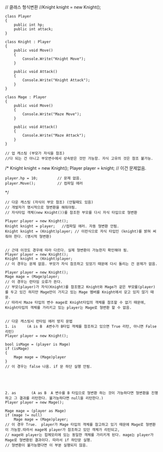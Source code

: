 // 클래스 형식변환
//Knight knight = new Knight();

    class Player
    {
        public int hp;
        public int attack;
    }

    class Knight : Player
    {
        public void Move()
        {
            Console.Write("Knight Move");
        }

        public void Attack()
        {
            Console.Write("Knight Attack");
        }
    }

    class Mage : Player
    {
        public void Move()
        {
            Console.Write("Maze Move");
        }

        public void Attack()
        {
            Console.Write("Maze Attack");
        }
    }
    
    // 업 캐스팅 (부모가 자식을 참조)
    //다 되는 건 아니고 부모변수에서 상속받은 것만 가능함. 자식 고유의 것은 참조 불가능.
    
/*
    Knight knight = new Knight();
    Player player = knight;     // 이건 문제없음.

    player.hp = 10;         // 문제 없음.
    player.Move();          // 컴파일 에러
*/
    
    
    
    // 다운 캐스팅 (자식이 부모 참조) (안될때도 있음)
    // 개발자가 명시적으로 형변환을 해줘야됨.
    // 자식타입 객체(new Knight())를 참조한 부모를 다시 자식 타입으로 형변환
    
    Player player = new Knight();
    Knight knight = player;   //컴파일 에러. 자동 형변환 안됨.
    Knight knight = (Knight)player; // 이런식으로 자식 타입인 (knight)를 밝혀 써줘야 한다. (명시적 형변환)
    
    
    // 근데 이것도 경우에 따라 다르다. 실제 형변환이 가능한지 확인해야 됨.
    Player player = new Knight();
    Knight knight = (Knight)player;
    // 이 경우는 문제 없음. 부모가 자식 참조하고 있었기 때문에 다시 돌리는 건 문제가 없음.
    
    Player player = new Knight();
    Mage mage = (Mage)player;
    // 이 경우는 런타임 오류가 뜬다. 
    // 부모(player)가 자식(Knight)를 참조했고 Knight와 Mage가 같은 부모를(player)를 두고 있긴 하지만 Mage만이 가지고 있는 Mage 멤버를 Knight에서 갖고 있지 않기 때문.
    // 따라서 Maze 타입의 변수 mage로 Knight타입의 객체를 참조할 수 없기 때문에, Knight타입의 객체를 가리키고 있는 player는 Mage로 형변환 할 수 없음.


    // 다운 캐스팅시 런타임 에러 방지 문법
    1. is     (A is B  A변수가 B타입 객체를 참조하고 있으면 True 리턴, 아니면 False 리턴)
    Player player = new Knight();
    
    bool isMage = (player is Mage)
    if (isMage)
    {
        Mage mage = (Mage)player
    }
    // 이 경우는 false 나옴. if 문 하단 실행 안됨.
    
    
    
    
    
    2. as       (A as B  A 변수를 B 타입으로 형변환 하는 것이 가능하다면 형변환을 진행하고 그 결과를 리턴한다. 불가능하다면 null을 리턴한다.)
    Player player = new Mage();
    
    Mage mage = (player as Mage)
    if (mage != null)
        Mage mage = (Mage)player;
    // 이 경우 True.  player가 Mage 타입의 객체를 참고하고 있기 때문에 Mage로 형변환이 가능함.따라서 mage에 player가 참조하고 있던 객체가 리턴되고, 
    // mage와 player는 힙메모리에 있는 동일한 객체를 가리키게 된다. mage는 player가 Mage로 형변환된 결과이다. 따라서 if 하단문 실행.
    // 형변환이 불가능했다면 이 부분 실행되지 않음.
